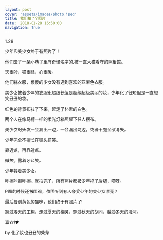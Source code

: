 ```yaml
---
layout: post
cover: 'assets/images/photo.jpeg'
title: 我们拍了个照片
date:  2018-01-28 16:50:00
navigation: True
---
```


1.28

少年和美少女终于有照片了！

他们去了一条小巷子里有奇怪名字的,被一直大猫看守的照相馆。

天很冷，猫很怪，心很暖。

他们挑衣服，傻傻的少女没有选到喜欢的亚麻色衣服。

美少女披着少年的衣服化超级长但是超级超级美丽的妆，少年化了很短但是一直想笑丑丑的妆。

红色的背景布拉了下来，赶走了朴素的白色。

两个人在像马槽一样的柔光灯箱照耀下任人摆布。

美少女的头发一会漏出一边，一会漏出两边，或者干脆全部消失。

少年完全不擅长在镜头前笑。

靠近点，再靠近点。

微笑，露着牙齿笑。

少年搂着美少女。

咔擦咔擦咔擦。就拍完了，所有照片都被少年拖了后腿，哎呀。

P图的时候还被围观，依稀听到有人夸奖少年的美少女漂亮？

最后告别黄色的猫咪，他们终于有照片了!

窝过春天的工棚，走过夏天的梅灵，穿过秋天的胡同，越过冬天的海河。

喜欢!❤️

by 化了妆也丑丑的柴柴
